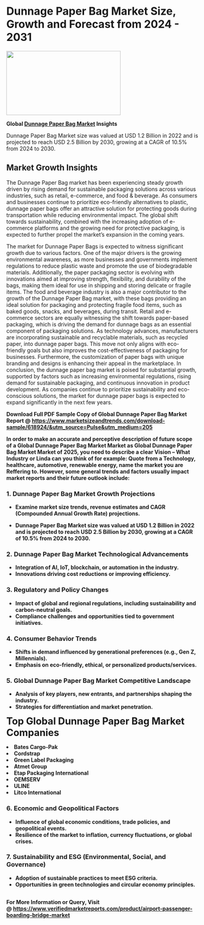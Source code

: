 <H1>Dunnage Paper Bag Market Size, Growth and Forecast from 2024 - 2031</H1><img class="aligncenter size-medium wp-image-584254" src="https://thirdeyenews.in/wp-content/uploads/2024/09/Global-Market-Research-300x168.jpeg" alt="" width="300" height="168" /><p><strong>Global&nbsp;<a href="https://www.marketsizeandtrends.com/download-sample/618924/&amp;utm_source=Pulse&amp;utm_medium=205">Dunnage Paper Bag Market</a> Insights</strong></p><p>Dunnage Paper Bag Market size was valued at USD 1.2 Billion in 2022 and is projected to reach USD 2.5 Billion by 2030, growing at a CAGR of 10.5% from 2024 to 2030.</p><p><h2>Market Growth Insights</h2> <p>The Dunnage Paper Bag market has been experiencing steady growth driven by rising demand for sustainable packaging solutions across various industries, such as retail, e-commerce, and food & beverage. As consumers and businesses continue to prioritize eco-friendly alternatives to plastic, dunnage paper bags offer an attractive solution for protecting goods during transportation while reducing environmental impact. The global shift towards sustainability, combined with the increasing adoption of e-commerce platforms and the growing need for protective packaging, is expected to further propel the market’s expansion in the coming years.</p> <p><strong></strong></p> <p>The market for Dunnage Paper Bags is expected to witness significant growth due to various factors. One of the major drivers is the growing environmental awareness, as more businesses and governments implement regulations to reduce plastic waste and promote the use of biodegradable materials. Additionally, the paper packaging sector is evolving with innovations aimed at improving strength, flexibility, and durability of the bags, making them ideal for use in shipping and storing delicate or fragile items. The food and beverage industry is also a major contributor to the growth of the Dunnage Paper Bag market, with these bags providing an ideal solution for packaging and protecting fragile food items, such as baked goods, snacks, and beverages, during transit. Retail and e-commerce sectors are equally witnessing the shift towards paper-based packaging, which is driving the demand for dunnage bags as an essential component of packaging solutions. As technology advances, manufacturers are incorporating sustainable and recyclable materials, such as recycled paper, into dunnage paper bags. This move not only aligns with eco-friendly goals but also improves the cost-effectiveness of packaging for businesses. Furthermore, the customization of paper bags with unique branding and designs is enhancing their appeal in the marketplace. In conclusion, the dunnage paper bag market is poised for substantial growth, supported by factors such as increasing environmental regulations, rising demand for sustainable packaging, and continuous innovation in product development. As companies continue to prioritize sustainability and eco-conscious solutions, the market for dunnage paper bags is expected to expand significantly in the next few years. <p><strong></p><p><span class=""><strong>Download Full PDF Sample Copy of Global Dunnage Paper Bag Market Report</strong> @ <a href="https://www.marketsizeandtrends.com/download-sample/618924/&amp;utm_source=Pulse&amp;utm_medium=205" target="_blank">https://www.marketsizeandtrends.com/download-sample/618924/&amp;utm_source=Pulse&amp;utm_medium=205</a></span></p><p>In order to make an accurate and perceptive description of future scope of a Global&nbsp;Dunnage Paper Bag Market Market as Global&nbsp;Dunnage Paper Bag Market Market of 2025, you need to describe a clear Vision &ndash; What Industry or Linda can you think of for example: Quote from a Technology, healthcare, automotive, renewable energy, name the market you are Reffering to. However, some general trends and factors usually impact market reports and their future outlook include:</p><h3>1.&nbsp;<strong>Dunnage Paper Bag Market Growth Projections</strong></h3><ul><li>Examine market size trends, revenue estimates and CAGR (Compounded Annual Growth Rate) projections.</li><li><p>Dunnage Paper Bag Market size was valued at USD 1.2 Billion in 2022 and is projected to reach USD 2.5 Billion by 2030, growing at a CAGR of 10.5% from 2024 to 2030.</p></li></ul><h3>2.&nbsp;<strong>Dunnage Paper Bag Market Technological Advancements</strong></h3><ul><li>Integration of AI, IoT, blockchain, or automation in the industry.</li><li>Innovations driving cost reductions or improving efficiency.</li></ul><h3>3.&nbsp;<strong>Regulatory and Policy Changes</strong></h3><ul><li>Impact of global and regional regulations, including sustainability and carbon-neutral goals.</li><li>Compliance challenges and opportunities tied to government initiatives.</li></ul><h3>4.&nbsp;<strong>Consumer Behavior Trends</strong></h3><ul><li>Shifts in demand influenced by generational preferences (e.g., Gen Z, Millennials).</li><li>Emphasis on eco-friendly, ethical, or personalized products/services.</li></ul><h3>5.&nbsp;<strong>Global Dunnage Paper Bag Market Competitive Landscape</strong></h3><ul><li>Analysis of key players, new entrants, and partnerships shaping the industry.</li><li>Strategies for differentiation and market penetration.</li></ul><p data-pm-slice="1 1 []"><span style="color: inherit; font-family: inherit; font-size: 25px;">Top Global Dunnage Paper Bag Market Companies</span></p><div class="" data-test-id=""><p><li>Bates Cargo-Pak</li><li> Cordstrap</li><li> Green Label Packaging</li><li> Atmet Group</li><li> Etap Packaging International</li><li> OEMSERV</li><li> ULINE</li><li> Litco International</li></p></div><h3>6.&nbsp;<strong>Economic and Geopolitical Factors</strong></h3><ul><li>Influence of global economic conditions, trade policies, and geopolitical events.</li><li>Resilience of the market to inflation, currency fluctuations, or global crises.</li></ul><h3>7.&nbsp;<strong>Sustainability and ESG (Environmental, Social, and Governance)</strong></h3><ul><li>Adoption of sustainable practices to meet ESG criteria.</li><li>Opportunities in green technologies and circular economy principles.</li></ul><h2><strong style="font-size: 14px;">For More Information or Query, Visit @&nbsp;</strong><a style="background-color: #ffffff; font-size: 14px;" href="https://www.marketsizeandtrends.com/report/dunnage-paper-bag-market/" target="_blank">https://www.verifiedmarketreports.com/product/airport-passenger-boarding-bridge-market</a></h2>
